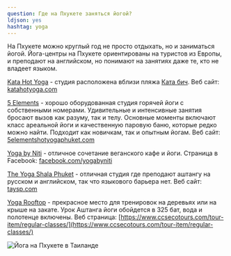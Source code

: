 ```yaml
---
question: Где на Пхукете заняться йогой?
ldjson: yes
hashtag: yoga
---
```


На Пхукете можно круглый год не просто отдыхать, но и заниматься йогой. Йога-центры на Пхукете ориентированы на туристов из Европы, и преподают на английском, но понимают на занятиях даже те, кто не владеет языком.

  [Kata Hot Yoga](https://goo.gl/maps/gpHCDPBG4RLMFVzv7) - студия расположена вблизи пляжа [Ката бич](https://goo.gl/maps/VWW9deH59PJk8M5p6). Веб сайт: [katahotyoga.com](https://www.katahotyoga.com/)

  [5 Elements](https://goo.gl/maps/bEcFrHsBsKCYumur7) - хорошо оборудованная студия горячей йоги с собственными номерами. Удивительные и интенсивные занятия бросают вызов как разуму, так и телу. Основные моменты включают класс ареальной йоги и качественную паровую баню, которые редко можно найти. Подходит как новичкам, так и опытным йогам. Веб сайт: [5elementshotyogaphuket.com](https://www.5elementshotyogaphuket.com/)
  
[Yoga by Niti](https://goo.gl/maps/X18Y23d73wExQhjP9) - отличное сочетание веганского кафе и йоги. Страница в Facebook: [facebook.com/yogabyniti](https://www.facebook.com/yogabyniti/)

[The Yoga Shala Phuket](https://goo.gl/maps/qyLrJ8KgvKKDDfLc8) - отличная студия где преподают аштангу на русском и английском, так что языкового барьера нет. Веб сайт: [taysp.com](https://taysp.com/)

[Yoga Rooftop](https://g.page/beloveyoga?share) - прекрасное место для тренировок на деревьях или на крыше на закате. Урок Аштанга йоги обойдется в 325 бат, вода и полотенце включены. Веб страница: [https://www.ccsecotours.com/tour-item/regular-classes/](https://www.ccsecotours.com/tour-item/regular-classes/)

![Йога на Пхукете в Таиланде](https://phuketfaq.ru/assets/images/yoga.jpeg)
